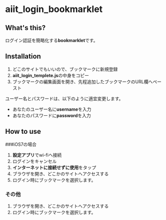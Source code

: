 # aiit_login_bookmarklet

## What's this?
ログイン認証を簡略化する**bookmarklet**です。

## Installation
1. どこのサイトでもいいので、ブックマークに新規登録
2. **aiit_login_templete.js**の中身をコピー
3. ブックマークの編集画面を開き、先程追加したブックマークのURL欄へペースト

ユーザー名とパスワードは、以下のように適宜変更します。

* あなたのユーザー名に**username**を入力
* あなたのパスワードに**password**を入力

## How to use

###iOS7の場合

1. **設定アプリ**でwi-fiへ接続
2. ログインをキャンセル
3. **インターネットに接続せずに使用**をタップ
4. ブラウザを開き、どこかのサイトへアクセスする
5. ログイン時にブックマークを選択します。


### その他

1. ブラウザを開き、どこかのサイトへアクセスする
2. ログイン時にブックマークを選択します。
 
